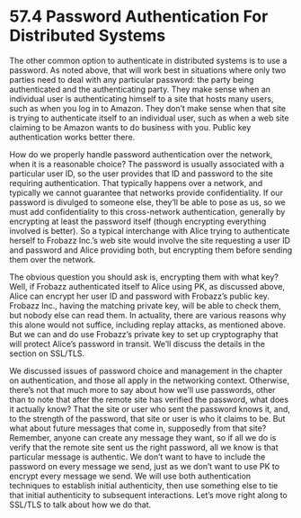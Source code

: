 # 57.4 Password Authentication For Distributed Systems  

The other common option to authenticate in distributed systems is to use a password. As noted above, that will work best in situations where only two parties need to deal with any particular password: the party being authenticated and the authenticating party. They make sense when an individual user is authenticating himself to a site that hosts many users, such as when you log in to Amazon. They don’t make sense when that site is trying to authenticate itself to an individual user, such as when a web site claiming to be Amazon wants to do business with you. Public key authentication works better there.  

How do we properly handle password authentication over the network, when it is a reasonable choice? The password is usually associated with a particular user ID, so the user provides that ID and password to the site requiring authentication. That typically happens over a network, and typically we cannot guarantee that networks provide confidentiality. If our password is divulged to someone else, they’ll be able to pose as us, so we must add confidentiality to this cross-network authentication, generally by encrypting at least the password itself (though encrypting everything involved is better). So a typical interchange with Alice trying to authenticate herself to Frobazz Inc.’s web site would involve the site requesting a user ID and password and Alice providing both, but encrypting them before sending them over the network.  

The obvious question you should ask is, encrypting them with what key? Well, if Frobazz authenticated itself to Alice using PK, as discussed above, Alice can encrypt her user ID and password with Frobazz’s public key. Frobazz Inc., having the matching private key, will be able to check them, but nobody else can read them. In actuality, there are various reasons why this alone would not suffice, including replay attacks, as mentioned above. But we can and do use Frobazz’s private key to set up cryptography that will protect Alice’s password in transit. We’ll discuss the details in the section on SSL/TLS.  

We discussed issues of password choice and management in the chapter on authentication, and those all apply in the networking context. Otherwise, there’s not that much more to say about how we’ll use passwords, other than to note that after the remote site has verified the password, what does it actually know? That the site or user who sent the password knows it, and, to the strength of the password, that site or user is who it claims to be. But what about future messages that come in, supposedly from that site? Remember, anyone can create any message they want, so if all we do is verify that the remote site sent us the right password, all we know is that particular message is authentic. We don’t want to have to include the password on every message we send, just as we don’t want to use PK to encrypt every message we send. We will use both authentication techniques to establish initial authenticity, then use something else to tie that initial authenticity to subsequent interactions. Let’s move right along to SSL/TLS to talk about how we do that.  

